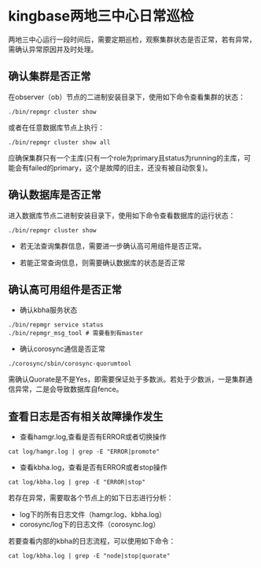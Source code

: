 # kingbase两地三中心日常巡检

两地三中心运行一段时间后，需要定期巡检，观察集群状态是否正常，若有异常，需确认异常原因并及时处理。
## 确认集群是否正常

在observer（ob）节点的二进制安装目录下，使用如下命令查看集群的状态：

```shell
./bin/repmgr cluster show
```

或者在任意数据库节点上执行：

```shell
./bin/repmgr cluster show all
```

应确保集群只有一个主库(只有一个role为primary且status为running的主库，可能会有failed的primary，这个是故障的旧主，还没有被自动恢复)。

## 确认数据库是否正常

进入数据库节点二进制安装目录下，使用如下命令查看数据库的运行状态：

```shell
./bin/repmgr cluster show
```

- 若无法查询集群信息，需要进一步确认高可用组件是否正常。

- 若能正常查询信息，则需要确认数据库的状态是否正常

## 确认高可用组件是否正常

- 确认kbha服务状态

```shell
./bin/repmgr service status
./bin/repmgr_msg_tool # 需要看到有master
```

- 确认corosync通信是否正常

```shell
./corosync/sbin/corosync-quorumtool
```

需确认Quorate是不是Yes，即需要保证处于多数派。若处于少数派，一是集群通信异常，二是会导致数据库自fence。

## 查看日志是否有相关故障操作发生

- 查看hamgr.log,查看是否有ERROR或者切换操作

```shell
cat log/hamgr.log | grep -E "ERROR|promote"
```

- 查看kbha.log，查看是否有ERROR或者stop操作

```shell
cat log/kbha.log | grep -E "ERROR|stop"
```

若存在异常，需要取各个节点上的如下日志进行分析：

- log下的所有日志文件（hamgr.log、kbha.log）
- corosync/log下的日志文件（corosync.log）

若要查看内部的kbha的日志流程，可以使用如下命令：

```shell
cat log/kbha.log | grep -E "node|stop|quorate"
```